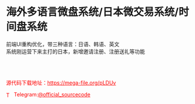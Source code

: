 # 海外多语言微盘系统/日本微交易系统/时间盘系统

前端UI重构优化，带三种语言：日语、韩语、英文<br>系统刚运营下来主打的日本，新增邀请注册、注册送礼等功能<br><br><br><br>


<p style="color: red;">源代码下载地址：<a href="https://mega-file.org/pLDUv" style="color: red;">https://mega-file.org/pLDUv</a></p><p style="color: red;"><img src="https://cdn-icons-png.flaticon.com/512/2111/2111646.png" alt="Telegram Icon" style="width: 16px; vertical-align: middle; margin-right: 5px;">Telegram:<a href="https://t.me/official_sourcecode" style="color: red;">@official_sourcecode</a></p>